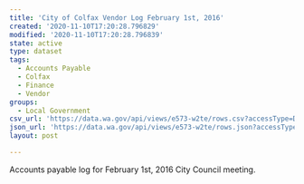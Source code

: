 ```yaml
---
title: 'City of Colfax Vendor Log February 1st, 2016'
created: '2020-11-10T17:20:28.796829'
modified: '2020-11-10T17:20:28.796839'
state: active
type: dataset
tags:
  - Accounts Payable
  - Colfax
  - Finance
  - Vendor
groups:
  - Local Government
csv_url: 'https://data.wa.gov/api/views/e573-w2te/rows.csv?accessType=DOWNLOAD'
json_url: 'https://data.wa.gov/api/views/e573-w2te/rows.json?accessType=DOWNLOAD'
layout: post

---
```

Accounts payable log for February 1st, 2016 City Council meeting.
